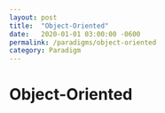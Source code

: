 ```yaml
---
layout: post
title:  "Object-Oriented"
date:   2020-01-01 03:00:00 -0600
permalink: /paradigms/object-oriented
category: Paradigm
---
```


# Object-Oriented
